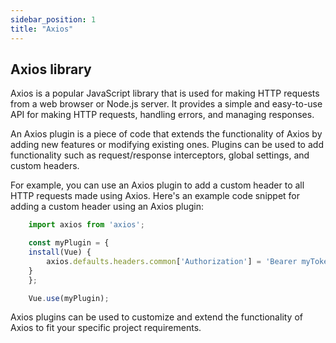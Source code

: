 ```yaml
---
sidebar_position: 1 
title: "Axios"
---
```

## Axios library
Axios is a popular JavaScript library that is used for making HTTP requests from a web browser or Node.js server. It provides a simple and easy-to-use API for making HTTP requests, handling errors, and managing responses.

An Axios plugin is a piece of code that extends the functionality of Axios by adding new features or modifying existing ones. Plugins can be used to add functionality such as request/response interceptors, global settings, and custom headers.

For example, you can use an Axios plugin to add a custom header to all HTTP requests made using Axios. Here's an example code snippet for adding a custom header using an Axios plugin:

```js title="An Axios plugin example"
    import axios from 'axios';

    const myPlugin = {
    install(Vue) {
        axios.defaults.headers.common['Authorization'] = 'Bearer myToken';
    }
    };

    Vue.use(myPlugin);
```

Axios plugins can be used to customize and extend the functionality of Axios to fit your specific project requirements.